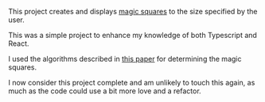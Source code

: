 This project creates and displays [magic squares](https://en.wikipedia.org/wiki/Magic_square) to the size specified by the user.

This was a simple project to enhance my knowledge of both Typescript and React.

I used the algorithms described in [this paper](https://www.qcc.cuny.edu/engtech/ET_Faculty/Brumgnach/Magic_Squares/Gamma_plus_two_method_for_odd_magic_squares.pdf) for determining the magic squares.

I now consider this project complete and am unlikely to touch this again, as much as the code could use a bit more love and a refactor.
